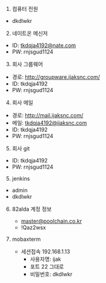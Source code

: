 
1. 컴퓨터 전원
 - dkdlwkr

2. 네이트온 메신저
 - ID: tkdqja4192@nate.com
 - PW: rnjsgud1124

3. 회사 그룹웨어
 - 경로: http://groupware.ijaksnc.com/
 - ID: tkdqja4192
 - PW: rnjsgud1124

4. 회사 메일
 - 경로: http://mail.ijaksnc.com/
 - 메일: tkdqja4192@ijaksnc.com
 - ID: tkdqja4192
 - PW: rnjsgud1124
 
5. 회사 git
 - ID: tkdqja4192
 - PW: rnjsgud1124

5. jenkins
- admin
- dkdlwkr

6. 82alda 계정 정보
	- master@poolchain.co.kr
	- !Qaz2wsx

7. mobaxterm
	- 세션접속 192.168.1.13
		- 사용자명: ijak
		- 포트 22 그대로
		- 비밀번호: dkdlwkr
